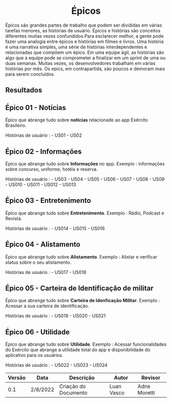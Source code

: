 # <center> Épicos

Épicos são grandes partes de trabalho que podem ser divididas em várias tarefas menores, as histórias de usuário.
Épicos e histórias são conceitos diferentes muitas vezes confundidos.Para esclarecer melhor, a gente pode fazer uma analogia entre épicos e histórias em filmes e livros.
Uma história é uma narrativa simples, uma série de histórias interdependentes e relacionadas que compõem um épico.
Em uma equipe ágil, as histórias são algo que a equipe pode se comprometer a finalizar em um sprint de uma ou duas semanas. Muitas vezes, os desenvolvedores trabalham em várias histórias por mês. Os epics, em contrapartida, são poucos e demoram mais para serem concluídos.

## Resultados

## Épico 01 - Notícias 

Épico que abrange tudo sobre **notícias** relacionado ao app Exército Brasileiro.<br>

Histórias de usuário :
    - US01
    - US02

## Épico 02 - Informações 

Épico que abrange tudo sobre **Informações** no app.
Exemplo : informações sobre concurso, uniforme, hotéis e reserva. 

Histórias de usuário :
    - US03
    - US04
    - US05
    - US06
    - US07
    - US08
    - US09
    - US010
    - US011
    - US012
    - US013

## Épico 03 - Entretenimento 
Épico que abrange tudo sobre **Entretenimento**.
Exemplo : Rádio, Podcast e Revista.

Histórias de usuário :
    - US014
    - US015
    - US016

## Épico 04 - Alistamento 
Épico que abrange tudo sobre **Alistamento**.
Exemplo : Alistar e verificar status sobre o seu alistamento.

Histórias de usuário :
    - US017
    - US018

## Épico 05 - Carteira de Identificação de militar 
Épico que abrange tudo sobre **Carteira de Idenficação Militar**.
Exemplo : Acessar a sua carteira de identificação.

Histórias de usuário :
    - US019
    - US020
    - US021


## Épico 06 - Utilidade
Épico que abrange tudo sobre **Utilidade**.
Exemplo : Acessar funcionalidades do Exército que abrange a utilidade total do app e disponibilidade do aplicativo para os usuários.

Histórias de usuário :
    - US022
    - US023
    - US024


| Versão | Data | Descrição | Autor | Revisor |
|--------|------|-------|-----------| ------- |
| 0.1 | 2/8/2022 | Criação do Documento | Luan Vasco| Adne Moretti|
